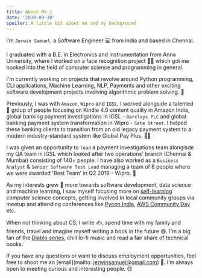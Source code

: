 ```yaml
---
title: About Me 🤖
date: '2019-09-30'
spoiler: A little bit about me and my background
---
```


I’m `Jerwin Samuel`, a Software Engineer 💻 from India and based in Chennai.

I graduated with a B.E. in Electronics and Instrumentation from Anna University, where I worked on a face recognition project 🕵️‍♂️ which got me hooked into the field of computer science and programming in general.

I'm currently working on projects that revolve around Python programming, CLI applications, Machine Learning, NLP, Payments and other exciting software development projects involving algorithmic problem solving. 🚀

Previously, I was with `Amazon`, `Wipro` and `IGSL`. I worked alongside a talented 🙌 group of people focusing on Kindle 4.0 content quality in Amazon India, global banking payment investigations in IGSL - `Barclays PLC` and global banking payment system transformation in Wipro - `Sate Street`. I helped these banking clients to transition from an old legacy payment system to a modern industry-standard system like Global Pay Plus. 👨‍💻

I was given an opportunity to `lead` a payment investigations team alongisde my QA team in IGSL which looked after two operations' branch (Chennai & Mumbai) consisting of 140+ people. I have also worked as a `Business Analyst` & `Senior Software Test Lead` managing a team of 6 people where we were awarded 'Best Team' in Q2 2019 - Wipro. 👑

As my interests grew 💭 more towards software development, data science and machine learning, I saw myself focusing more on <a href="https://ocw.mit.edu/index.htm" target="_blank">self-learning</a> computer science concepts, getting involved in local community groups via meetup and attending conferences like <a href="https://in.pycon.org/" target="_blank">Pycon India</a>, <a href="https://aws.amazon.com/events/community-day/" target="_blank">AWS Community Day</a> etc.

When not thinking about CS, I write ✍️, spend time with my family and friends, travel and imagine myself writing a book in the future 😅. I'm a big fan of the <a href="https://diablo.blizzard.com/" target="_blank">Diablo series</a>, chill lo-fi music and read a fair share of technical books.

If you have any questions or want to discuss employment opportunities, feel free to shoot me an [email](mailto: jerwinsamuel@gmail.com) 📧. I’m always open to meeting curious and interesting people. 😍
